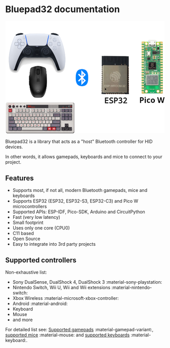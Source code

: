 # Bluepad32 documentation

![logo][bluepad32_logo]

[bluepad32_logo]: images/bluepad32-logo.png

Bluepad32 is a library that acts as a "host" Bluetooth controller for HID devices.

In other words, it allows gamepads, keyboards and mice to connect to your project.

## Features

* Supports most, if not all, modern Bluetooth gamepads, mice and keyboards
* Supports ESP32 (ESP32, ESP32-S3, ESP32-C3) and Pico W microcontrollers
* Supported APIs: ESP-IDF, Pico-SDK, Arduino and CircuitPython
* Fast (very low latency)
* Small footprint
* Uses only one core (CPU0)
* C11 based
* Open Source
* Easy to integrate into 3rd party projects

## Supported controllers

Non-exhaustive list:

* Sony DualSense, DualShock 4, DualShock 3 :material-sony-playstation:
* Nintendo Switch, Wii U, Wii and Wii extensions :material-nintendo-switch:
* Xbox Wireless :material-microsoft-xbox-controller:
* Android :material-android:
* Keyboard
* Mouse
* and more

For detailed list see: [Supported gamepads][supported_gamepads] :material-gamepad-variant:,
[supported mice][supported_mice] :material-mouse: and [supported keyboards][supported_keyboards] :material-keyboard:.

[supported_gamepads]: supported_gamepads
[supported_mice]: supported_mice
[supported_keyboards]: supported_keyboards
